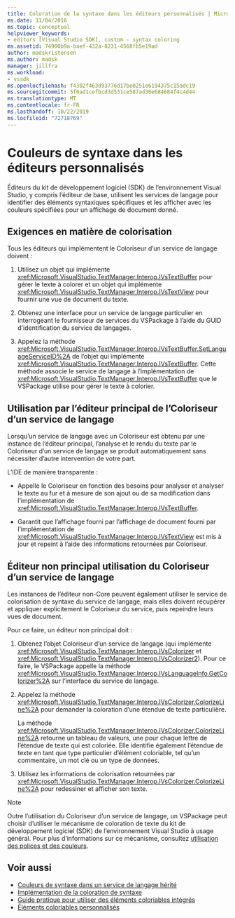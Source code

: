 ```yaml
---
title: Coloration de la syntaxe dans les éditeurs personnalisés | Microsoft Docs
ms.date: 11/04/2016
ms.topic: conceptual
helpviewer_keywords:
- editors [Visual Studio SDK], custom - syntax coloring
ms.assetid: 74900b9a-baef-432a-8231-4568fb5e19ad
author: madskristensen
ms.author: madsk
manager: jillfra
ms.workload:
- vssdk
ms.openlocfilehash: f4302f463d93776d17be0251e6194375c15adc19
ms.sourcegitcommit: 5f6ad1cefbcd3d531ce587ad30e684684f4c4d44
ms.translationtype: MT
ms.contentlocale: fr-FR
ms.lasthandoff: 10/22/2019
ms.locfileid: "72718769"
---
```

# <a name="syntax-coloring-in-custom-editors"></a>Couleurs de syntaxe dans les éditeurs personnalisés
Éditeurs du kit de développement logiciel (SDK) de l’environnement Visual Studio, y compris l’éditeur de base, utilisent les services de langage pour identifier des éléments syntaxiques spécifiques et les afficher avec les couleurs spécifiées pour un affichage de document donné.

## <a name="colorization-requirements"></a>Exigences en matière de colorisation
 Tous les éditeurs qui implémentent le Coloriseur d’un service de langage doivent :

1. Utilisez un objet qui implémente <xref:Microsoft.VisualStudio.TextManager.Interop.IVsTextBuffer> pour gérer le texte à colorer et un objet qui implémente <xref:Microsoft.VisualStudio.TextManager.Interop.IVsTextView> pour fournir une vue de document du texte.

2. Obtenez une interface pour un service de langage particulier en interrogeant le fournisseur de services du VSPackage à l’aide du GUID d’identification du service de langages.

3. Appelez la méthode <xref:Microsoft.VisualStudio.TextManager.Interop.IVsTextBuffer.SetLanguageServiceID%2A> de l’objet qui implémente <xref:Microsoft.VisualStudio.TextManager.Interop.IVsTextBuffer>. Cette méthode associe le service de langage à l’implémentation de <xref:Microsoft.VisualStudio.TextManager.Interop.IVsTextBuffer> que le VSPackage utilise pour gérer le texte à colorier.

## <a name="core-editor-usage-of-a-language-services-colorizer"></a>Utilisation par l’éditeur principal de l’Coloriseur d’un service de langage
 Lorsqu’un service de langage avec un Coloriseur est obtenu par une instance de l’éditeur principal, l’analyse et le rendu du texte par le Coloriseur d’un service de langage se produit automatiquement sans nécessiter d’autre intervention de votre part.

 L’IDE de manière transparente :

- Appelle le Coloriseur en fonction des besoins pour analyser et analyser le texte au fur et à mesure de son ajout ou de sa modification dans l’implémentation de <xref:Microsoft.VisualStudio.TextManager.Interop.IVsTextBuffer>.

- Garantit que l’affichage fourni par l’affichage de document fourni par l’implémentation de <xref:Microsoft.VisualStudio.TextManager.Interop.IVsTextView> est mis à jour et repeint à l’aide des informations retournées par Coloriseur.

## <a name="non-core-editor-usage-of-a-language-services-colorizer"></a>Éditeur non principal utilisation du Coloriseur d’un service de langage
 Les instances de l’éditeur non-Core peuvent également utiliser le service de colorisation de syntaxe du service de langage, mais elles doivent récupérer et appliquer explicitement le Coloriseur du service, puis repeindre leurs vues de document.

 Pour ce faire, un éditeur non principal doit :

1. Obtenez l’objet Coloriseur d’un service de langage (qui implémente <xref:Microsoft.VisualStudio.TextManager.Interop.IVsColorizer> et <xref:Microsoft.VisualStudio.TextManager.Interop.IVsColorizer2>). Pour ce faire, le VSPackage appelle la méthode <xref:Microsoft.VisualStudio.TextManager.Interop.IVsLanguageInfo.GetColorizer%2A> sur l’interface du service de langage.

2. Appelez la méthode <xref:Microsoft.VisualStudio.TextManager.Interop.IVsColorizer.ColorizeLine%2A> pour demander la coloration d’une étendue de texte particulière.

     La méthode <xref:Microsoft.VisualStudio.TextManager.Interop.IVsColorizer.ColorizeLine%2A> retourne un tableau de valeurs, une pour chaque lettre de l’étendue de texte qui est coloriée. Elle identifie également l’étendue de texte en tant que type particulier d’élément coloriable, tel qu’un commentaire, un mot clé ou un type de données.

3. Utilisez les informations de colorisation retournées par <xref:Microsoft.VisualStudio.TextManager.Interop.IVsColorizer.ColorizeLine%2A> pour redessiner et afficher son texte.

> [!NOTE]
> Outre l’utilisation du Coloriseur d’un service de langage, un VSPackage peut choisir d’utiliser le mécanisme de coloration de texte du kit de développement logiciel (SDK) de l’environnement Visual Studio à usage général. Pour plus d’informations sur ce mécanisme, consultez [utilisation des polices et des couleurs](../extensibility/using-fonts-and-colors.md).

## <a name="see-also"></a>Voir aussi

- [Couleurs de syntaxe dans un service de langage hérité](../extensibility/internals/syntax-coloring-in-a-legacy-language-service.md)
- [Implémentation de la coloration de syntaxe](../extensibility/internals/implementing-syntax-coloring.md)
- [Guide pratique pour utiliser des éléments coloriables intégrés](../extensibility/internals/how-to-use-built-in-colorable-items.md)
- [Éléments coloriables personnalisés](../extensibility/internals/custom-colorable-items.md)